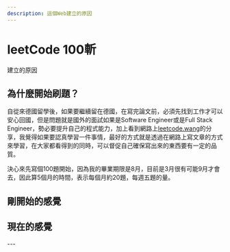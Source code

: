 ```yaml
---
description: 這個Web建立的原因
---
```


# leetCode 100斬

建立的原因



## 為什麼開始刷題？

自從來德國留學後，如果要繼續留在德國，在寫完論文前，必須先找到工作才可以安心回國，但是問題就是國外的面試如果是Software Engineer或是Full Stack Engineer，勢必要提升自己的程式能力，加上看到網路上[leetcode.wang](https://leetcode.wang/leetcode100%E6%96%A9%E5%9B%9E%E9%A1%BE.html)的分享，我覺得如果要認真學習一件事情，最好的方式就是透過在網路上寫文章的方式來學習，在大家都看得到的同時，可以督促自己確保寫出來的東西要有一定的品質。

決心來先寫個100題開始，因為我的畢業期限是8月，目前是3月很有可能9月才會去，因此算5個月的時間，表示每個月約20題，每週五題的量。

## 剛開始的感覺



## 現在的感覺

\---
